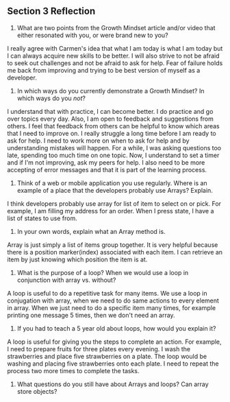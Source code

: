 ## Section 3 Reflection

1. What are two points from the Growth Mindset article and/or video that either resonated with you, or were brand new to you?

I really agree with Carmen's idea that what I am today is what I am today but I can always acquire new skills to be better. I will also strive to not be afraid to seek out challenges and not be afraid to ask for help. Fear of failure holds me back from improving and trying to be best version of myself as a developer.

1. In which ways do you currently demonstrate a Growth Mindset? In which ways do you _not_?

I understand that with practice, I can become better. I do practice and go over topics every day. Also, I am open to feedback and suggestions from others. I feel that feedback from others can be helpful to know which areas that I need to improve on. I
really struggle a long time before I am ready to ask for help. I need to work more on when to ask for help and by understanding mistakes will happen. For a while, I was asking questions too late, spending too much time on one topic. Now, I understand to set a timer and if I'm not improving, ask my peers for help. I also need to be more accepting of error messages and that it is part of the learning process.

1. Think of a web or mobile application you use regularly. Where is an example of a place that the developers probably use Arrays? Explain.

I think developers probably use array for list of item to select on or pick. For example, I am filling my address for an order.
When I press state, I have a list of states to use from.

1. In your own words, explain what an Array method is.

Array is just simply a list of items group together. It is very helpful because there is a position marker(index) associated with each item. I can retrieve an item by just knowing which position the item is at.  

1. What is the purpose of a loop? When we would use a loop in conjunction with array vs. without?

A loop is useful to do a repetitive task for many items. We use a loop in conjugation with array, when we need to do same actions to every element in array. When we just need to do a specific item many times, for example printing one message 5 times,
then we don't need an array.

1. If you had to teach a 5 year old about loops, how would you explain it?

A loop is useful for giving you the steps to complete an action. For example, I need to prepare fruits for three plates every evening. I wash the strawberries and place five strawberries on a plate. The loop would be washing and placing five strawberries onto each plate. I need to repeat the process two more times to complete the tasks.

1. What questions do you still have about Arrays and loops?
Can array store objects? 
